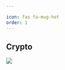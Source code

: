 ```yaml
---

icon: fas fa-mug-hot
order: 1
---
```


## Crypto
<p>
    <a href="https://punkto.me/eCUIF99" target="_blank"><img src="https://img.shields.io/badge/punkto-100000?style=for-the-badge&logoColor=white"/></a>
</p>